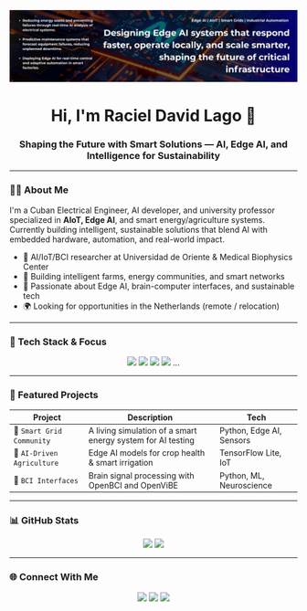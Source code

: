 <!-- BANNER -->
<p align="center">
  <img src="assets/GitHub Porfile.png" alt="Banner" />
</p>

<h1 align="center">Hi, I'm Raciel David Lago 👋</h1>
<h3 align="center">Shaping the Future with Smart Solutions — AI, Edge AI, and Intelligence for Sustainability</h3>

---

### 👨‍💻 About Me

I'm a Cuban Electrical Engineer, AI developer, and university professor specialized in **AIoT, Edge AI**, and smart energy/agriculture systems. Currently building intelligent, sustainable solutions that blend AI with embedded hardware, automation, and real-world impact.

- 🔬 AI/IoT/BCI researcher at Universidad de Oriente & Medical Biophysics Center
- 🌱 Building intelligent farms, energy communities, and smart networks
- 🚀 Passionate about Edge AI, brain-computer interfaces, and sustainable tech
- 🌍 Looking for opportunities in the Netherlands (remote / relocation)

---

### 🧠 Tech Stack & Focus

<p align="center">
  <img src="https://img.shields.io/badge/-Python-3776AB?style=flat&logo=python&logoColor=white" />
  <img src="https://img.shields.io/badge/-nRF52-blue?style=flat&logo=nordicsemiconductor" />
  <img src="https://img.shields.io/badge/-Edge%20AI-green?style=flat&logo=nvidia" />
  <img src="https://img.shields.io/badge/-AIoT-00A67E?style=flat&logo=internetarchive" />
  ...
</p>

---

### 🚀 Featured Projects

| Project | Description | Tech |
|--------|-------------|------|
| 🔋 `Smart Grid Community` | A living simulation of a smart energy system for AI testing | Python, Edge AI, Sensors |
| 🌿 `AI-Driven Agriculture` | Edge AI models for crop health & smart irrigation | TensorFlow Lite, IoT |
| 🧠 `BCI Interfaces` | Brain signal processing with OpenBCI and OpenViBE | Python, ML, Neuroscience |

---

### 📊 GitHub Stats

<p align="center">
  <img src="https://github-readme-stats.vercel.app/api?username=RacielD&show_icons=true&theme=dark" />
  <img src="https://github-readme-stats.vercel.app/api/top-langs/?username=RacielD&layout=compact&theme=dark" />
</p>

---

### 🌐 Connect With Me

<p align="center">
  <a href="https://www.linkedin.com/in/racieldavid/"><img src="https://img.shields.io/badge/-LinkedIn-0077B5?style=flat&logo=linkedin&logoColor=white" /></a>
  <a href="mailto:raciel@email.com"><img src="https://img.shields.io/badge/-Email-D14836?style=flat&logo=gmail&logoColor=white" /></a>
  <a href="https://racieldavid.github.io"><img src="https://img.shields.io/badge/-Portfolio-000000?style=flat&logo=github&logoColor=white" /></a>
</p>
